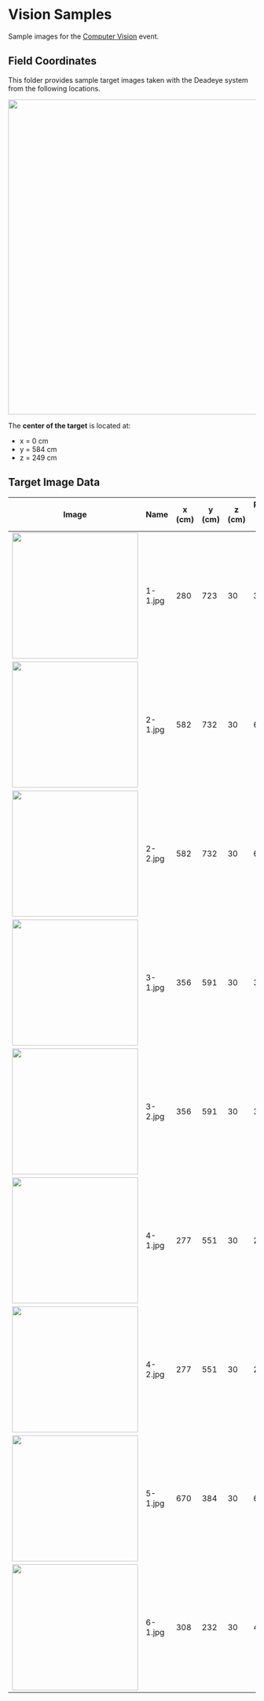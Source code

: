 # Vision Samples

Sample images for the [Computer Vision](../README.md) event.

## Field Coordinates

This folder provides sample target images taken with the Deadeye system from
the following locations.

<img src="field.svg" width="640" />

The **center of the target** is located at:

- x = 0 cm
- y = 584 cm
- z = 249 cm

## Target Image Data

| Image | Name | x (cm) | y (cm) | z (cm) |Range, base (cm)|Range, target (cm)|
| ----- | ---- | ------ | ------ | ------ | -------------- | ---------------- |
| <img src="1-1.jpg" width="256" /> | 1-1.jpg | 280 | 723 | 30 |312.6|312.7|
| <img src="2-1.jpg" width="256" /> | 2-1.jpg | 582 | 732 | 30 |600.5|639.2|
| <img src="2-2.jpg" width="256" /> | 2-2.jpg | 582 | 732 | 30 |600.5|639.2|
| <img src="3-1.jpg" width="256" /> | 3-1.jpg | 356 | 591 | 30 |356.1|418.0|
| <img src="3-2.jpg" width="256" /> | 3-2.jpg | 356 | 591 | 30 |356.1|418.0|
| <img src="4-1.jpg" width="256" /> | 4-1.jpg | 277 | 551 | 30 |279.0|354.7|
| <img src="4-2.jpg" width="256" /> | 4-2.jpg | 277 | 551 | 30 |279.0|354.7|
| <img src="5-1.jpg" width="256" /> | 5-1.jpg | 670 | 384 | 30 |699.2|732.7|
| <img src="6-1.jpg" width="256" /> | 6-1.jpg | 308 | 232 | 30 |467.7|515.5|

